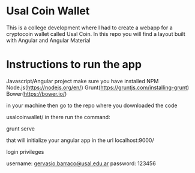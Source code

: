 # Usal Coin Wallet
This is a college development where I had to create a webapp for a cryptocoin wallet called Usal Coin.
In this repo you will find a layout built with Angular and Angular Material



# Instructions to run the app
Javascript/Angular project make sure you have installed 
NPM Node.js(https://nodejs.org/en/) 
Grunt(https://gruntjs.com/installing-grunt) 
Bower(https://bower.io/) 

in your machine then go to the repo where you downloaded the code 

usalcoinwallet/ in there run the command:

grunt serve

that will initialize your angular app in the url localhost:9000/

login privileges 

username: gervasio.barraco@usal.edu.ar
password: 123456
